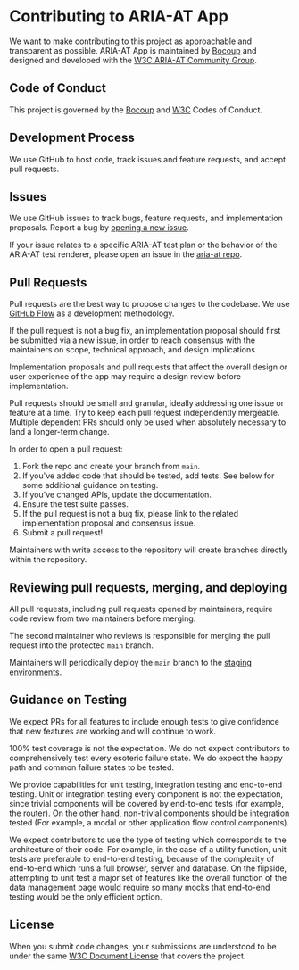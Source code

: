 # Contributing to ARIA-AT App
We want to make contributing to this project as approachable and transparent as possible.
ARIA-AT App is maintained by [Bocoup](https://bocoup.com/) and designed and developed with the [W3C ARIA-AT Community Group](https://www.w3.org/community/aria-at/).

## Code of Conduct
This project is governed by the [Bocoup](https://github.com/w3c/aria-at-app/blob/develop/CODE_OF_CONDUCT.md) and [W3C](https://www.w3.org/Consortium/cepc/) Codes of Conduct.

## Development Process
We use GitHub to host code, track issues and feature requests, and accept pull requests.

## Issues
We use GitHub issues to track bugs, feature requests, and implementation proposals. Report a bug by [opening a new issue](https://github.com/w3c/aria-at-app/issues).

If your issue relates to a specific ARIA-AT test plan or the behavior of the ARIA-AT test renderer, please open an issue in the [aria-at repo](https://github.com/w3c/aria-at/issues).

## Pull Requests
Pull requests are the best way to propose changes to the codebase. We use [GitHub Flow](https://guides.github.com/introduction/flow/index.html) as a development methodology.

If the pull request is not a bug fix, an implementation proposal should first be submitted via a new issue, in order to reach consensus with the maintainers on scope, technical approach, and design implications.

Implementation proposals and pull requests that affect the overall design or user experience of the app may require a design review before implementation.

Pull requests should be small and granular, ideally addressing one issue or feature at a time. Try to keep each pull request independently mergeable. Multiple dependent PRs should only be used when absolutely necessary to land a longer-term change.

In order to open a pull request:

1. Fork the repo and create your branch from `main`.
1. If you've added code that should be tested, add tests. See below for some additional guidance on testing.
1. If you've changed APIs, update the documentation.
1. Ensure the test suite passes.
1. If the pull request is not a bug fix, please link to the related implementation proposal and consensus issue.
1. Submit a pull request!

Maintainers with write access to the repository will create branches directly within the repository.

## Reviewing pull requests, merging, and deploying
All pull requests, including pull requests opened by maintainers, require code review from two maintainers before merging.

The second maintainer who reviews is responsible for merging the pull request into the protected `main` branch.

Maintainers will periodically deploy the `main` branch to the [staging environments](https://github.com/w3c/aria-at-app/wiki).

## Guidance on Testing

We expect PRs for all features to include enough tests to give confidence that new features are working and will continue to work.

100% test coverage is not the expectation. We do not expect contributors to comprehensively test every esoteric failure state. We do expect the happy path and common failure states to be tested.

We provide capabilities for unit testing, integration testing and end-to-end testing. Unit or integration testing every component is not the expectation, since trivial components will be covered by end-to-end tests (for example, the router). On the other hand, non-trivial components should be integration tested (For example, a modal or other application flow control components).

We expect contributors to use the type of testing which corresponds to the architecture of their code. For example, in the case of a utility function, unit tests are preferable to end-to-end testing, because of the complexity of end-to-end which runs a full browser, server and database. On the flipside, attempting to unit test a major set of features like the overall function of the data management page would require so many mocks that end-to-end testing would be the only efficient option.

## License
When you submit code changes, your submissions are understood to be under the same [W3C Document License](https://github.com/w3c/aria-at-app/blob/main/LICENSE.md) that covers the project.
